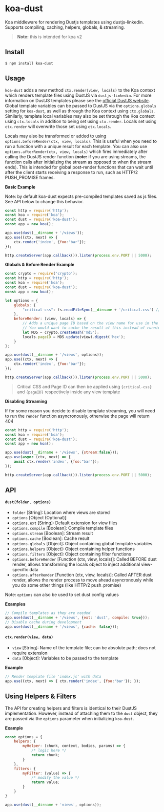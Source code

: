 # koa-dust

Koa middleware for rendering Dustjs templates using dustjs-linkedin. Supports compiling, caching, helpers, globals, & streaming.

> **Note:** this is intended for koa v2

## Install

```
$ npm install koa-dust
```

## Usage

`koa-dust` adds a new method `ctx.render(view, locals)` to the Koa context which renders template files using DustJS via `dustjs-linkedin`. For more information on DustJS templates please see the [official DustJS website](http://www.dustjs.com/). Global template variables can be passed to DustJS via the `options.globals` setting for `koa-dust`, as well as through the Koa context using `ctx.globals`. Similarly, template local variables may also be set through the Koa context using `ctx.locals` in addition to being set using `ctx.render`. Locals set using `ctx.render` will overwrite those set using `ctx.locals`.

Locals may also be transformed or added to using `options.beforeRender(ctx, view, locals)`. This is useful when you need to run a function with a unique result for each template. You can also use `options.afterRender(ctx, view, locals)` which fires immediately after calling the DustJS render function (**note:** if you are using streams, the function calls after initializing the stream as opposed to when the stream ends). This is intended for global post-render functions that can wait until after the client starts receiving a response to run, such as HTTP/2 PUSH_PROMISE frames.

**Basic Example**

Note: by default koa-dust expects pre-compiled templates saved as js files. See API below to change this behavior.

```js
const http = require('http');
const koa = require('koa');
const dust = require('koa-dust');
const app = new koa();

app.use(dust(__dirname + '/views'));
app.use((ctx, next) => {
	ctx.render('index', {foo:"bar"});
});

http.createServer(app.callback()).listen(process.env.PORT || 5000);
```

**Globals & Before Render Example**

```js
const crypto = require('crypto');
const http = require('http');
const koa = require('koa');
const dust = require('koa-dust');
const app = new koa();

let options = {
	globals: {
		"critical-css": fs.readFileSync(__dirname + '/critical.css') // Load in critical CSS from a local file
	},
	beforeRender: (view, locals) => {
		// Adds a unique page ID based on the view name for use in the template
		// You would want to cache the result of this instead of running it every request
		let MD5 = crypto.createHash('md5');
		locals.pageID = MD5.update(view).digest('hex');
	}
};

app.use(dust(__dirname + '/views', options));
app.use((ctx, next) => {
	ctx.render('index', {foo:"bar"});
});

http.createServer(app.callback()).listen(process.env.PORT || 5000);
```

> Critical CSS and Page ID can then be applied using `{critical-css}` and `{pageID}` respectively inside any view template

**Disabling Streaming**

If for some reason you decide to disable template streaming, you will need to run the `render` function asyncronously, otherwise the page will return 404

```js
const http = require('http');
const koa = require('koa');
const dust = require('koa-dust');
const app = new koa();

app.use(dust(__dirname + '/views', {stream:false}));
app.use(async (ctx, next) => {
	await ctx.render('index', {foo:"bar"});
});

http.createServer(app.callback()).listen(process.env.PORT || 5000);
```

## API

#### `dust(folder, options)`

* `folder` [String]: Location where views are stored
* `options` [Object (Optional)]
* `options.ext` [String]: Default extension for view files
* `options.compile` [Boolean]: Compile template files
* `options.stream` [Boolean]: Stream result
* `options.cache` [Boolean]: Cache result
* `options.globals` [Object]: Object containing global template variables
* `options.helpers` [Object]: Object containing helper functions
* `options.filters` [Object]: Object containing filter functions
* `options.beforeRender` [Function (ctx, view, locals)]: Called BEFORE dust render, allows transforming the locals object to inject additional view-specific data
* `options.afterRender` [Function (ctx, view, locals)]: Called AFTER dust render, allows the render process to move ahead asyncronously while you do some other things (like HTTP/2 push_promise)

Note: `options` can also be used to set dust config values

**Examples**
```js
// Compile templates as they are needed
app.use(dust(__dirname + '/views', {ext: 'dust', compile: true}));
// Disable cache during development
app.use(dust(__dirname + '/views', {cache: false}));
```

#### `ctx.render(view, data)`

* `view` [String]: Name of the template file; can be absolute path; does not require extension
* `data` [Object]: Variables to be passed to the template

**Example**
```js
// Render template file 'index.js' with data
app.use((ctx, next) => { ctx.render('index', {foo:'bar'}); });
```

## Using Helpers & Filters

The API for creating helpers and filters is identical to their DustJS implementation. However, instead of attaching them to the `dust` object, they are passed via the `options` parameter when initializing `koa-dust`.

**Example**

```js
const options = {
	helpers: {
		myHelper: (chunk, context, bodies, params) => {
			/* logic here */
			return chunk;
		}
	},
	filters: {
		myFilter: (value) => {
			/* modify the value */
			return value;
		}
	}
}

app.use(dust(__dirname + 'views', options));
```
